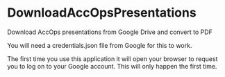 # DownloadAccOpsPresentations

Download AccOps presentations from Google Drive and convert to PDF

You will need a credentials.json file from Google for this to work.

The first time you use this application it will open your browser to request you to log on to your Google account.  This
will only happen the first time.
